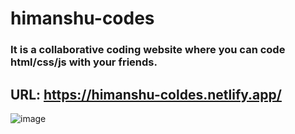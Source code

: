 # himanshu-codes 

  ### It is a collaborative coding website where you can code html/css/js with your friends.

  ## URL: https://himanshu-coldes.netlify.app/

![image](https://user-images.githubusercontent.com/42701850/110235974-487e8480-7f59-11eb-8c44-73dc00ce0cd2.png)

